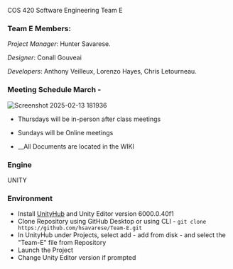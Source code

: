 COS 420 Software Engineering Team E 

### Team E Members: 

_Project Manager_: Hunter Savarese.

_Designer_: Conall Gouveai

_Developers_: Anthony Veilleux, Lorenzo Hayes, Chris Letourneau.

### Meeting Schedule March - 

![Screenshot 2025-02-13 181936](https://github.com/user-attachments/assets/26b7b69e-41bf-4e3d-8e37-54f46d45c7b2)

- Thursdays will be in-person after class meetings
- Sundays will be Online meetings

- __All Documents are located in the WIKI

### Engine
UNITY

### Environment
- Install [UnityHub](https://unity.com/download) and Unity Editor version 6000.0.40f1
- Clone Repository using GitHub Desktop or using CLI - `git clone https://github.com/hsavarese/Team-E.git`
- In UnityHub under Projects, select add - add from disk - and select the "Team-E" file from Repository
- Launch the Project
- Change Unity Editor version if prompted
